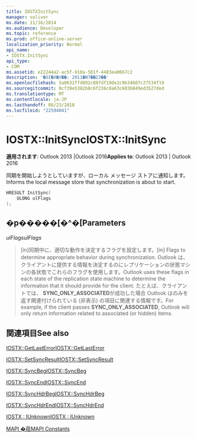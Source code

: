 ```yaml
---
title: IOSTXInitSync
manager: soliver
ms.date: 11/16/2014
ms.audience: Developer
ms.topic: reference
ms.prod: office-online-server
localization_priority: Normal
api_name:
- IOSTX.InitSync
api_type:
- COM
ms.assetid: e22244a2-ac5f-910a-501f-4483ea0667c2
description: '�ŏI�X�V��: 2011�N7��23��'
ms.openlocfilehash: 5a0632ffd892c08fdf19de2c9b34607c27534f19
ms.sourcegitcommit: 0cf39e5382b8c6f236c8a63c6036849ed3527ded
ms.translationtype: MT
ms.contentlocale: ja-JP
ms.lasthandoff: 08/23/2018
ms.locfileid: "22594041"
---
```

# <a name="iostxinitsync"></a><span data-ttu-id="d3909-103">IOSTX::InitSync</span><span class="sxs-lookup"><span data-stu-id="d3909-103">IOSTX::InitSync</span></span>

  
  
<span data-ttu-id="d3909-104">**適用されます**: Outlook 2013 |Outlook 2016</span><span class="sxs-lookup"><span data-stu-id="d3909-104">**Applies to**: Outlook 2013 | Outlook 2016</span></span> 
  
<span data-ttu-id="d3909-105">同期を開始しようとしていますが、ローカル メッセージ ストアに通知します。</span><span class="sxs-lookup"><span data-stu-id="d3909-105">Informs the local message store that synchronization is about to start.</span></span>
  
```cpp
HRESULT InitSync( 
    ULONG ulFlags 
);
```

## <a name="parameters"></a><span data-ttu-id="d3909-106">�p�����[�^�[</span><span class="sxs-lookup"><span data-stu-id="d3909-106">Parameters</span></span>

 <span data-ttu-id="d3909-107">_ulFlags_</span><span class="sxs-lookup"><span data-stu-id="d3909-107">_ulFlags_</span></span>
  
> <span data-ttu-id="d3909-108">[in]同期中に、適切な動作を決定するフラグを設定します。</span><span class="sxs-lookup"><span data-stu-id="d3909-108">[in] Flags to determine appropriate behavior during synchronization.</span></span> <span data-ttu-id="d3909-109">Outlook は、クライアントに提供する情報を決定するのにレプリケーションの状態マシンの各状態でこれらのフラグを使用します。</span><span class="sxs-lookup"><span data-stu-id="d3909-109">Outlook uses these flags in each state of the replication state machine to determine the information that it should provide for the client.</span></span> <span data-ttu-id="d3909-110">たとえば、クライアントでは、 **SYNC_ONLY_ASSOCIATED**が成功した場合 Outlook はのみを返す関連付けられている (非表示) の項目に関連する情報です。</span><span class="sxs-lookup"><span data-stu-id="d3909-110">For example, if the client passes **SYNC_ONLY_ASSOCIATED**, Outlook will only return information related to associated (or hidden) items.</span></span> 
    
## <a name="see-also"></a><span data-ttu-id="d3909-111">関連項目</span><span class="sxs-lookup"><span data-stu-id="d3909-111">See also</span></span>



[<span data-ttu-id="d3909-112">IOSTX::GetLastError</span><span class="sxs-lookup"><span data-stu-id="d3909-112">IOSTX::GetLastError</span></span>](iostx-getlasterror.md)
  
[<span data-ttu-id="d3909-113">IOSTX::SetSyncResult</span><span class="sxs-lookup"><span data-stu-id="d3909-113">IOSTX::SetSyncResult</span></span>](iostx-setsyncresult.md)
  
[<span data-ttu-id="d3909-114">IOSTX::SyncBeg</span><span class="sxs-lookup"><span data-stu-id="d3909-114">IOSTX::SyncBeg</span></span>](iostx-syncbeg.md)
  
[<span data-ttu-id="d3909-115">IOSTX::SyncEnd</span><span class="sxs-lookup"><span data-stu-id="d3909-115">IOSTX::SyncEnd</span></span>](iostx-syncend.md)
  
[<span data-ttu-id="d3909-116">IOSTX::SyncHdrBeg</span><span class="sxs-lookup"><span data-stu-id="d3909-116">IOSTX::SyncHdrBeg</span></span>](iostx-synchdrbeg.md)
  
[<span data-ttu-id="d3909-117">IOSTX::SyncHdrEnd</span><span class="sxs-lookup"><span data-stu-id="d3909-117">IOSTX::SyncHdrEnd</span></span>](iostx-synchdrend.md)
  
[<span data-ttu-id="d3909-118">IOSTX : IUnknown</span><span class="sxs-lookup"><span data-stu-id="d3909-118">IOSTX : IUnknown</span></span>](iostxiunknown.md)


[<span data-ttu-id="d3909-119">MAPI �萔</span><span class="sxs-lookup"><span data-stu-id="d3909-119">MAPI Constants</span></span>](mapi-constants.md)

